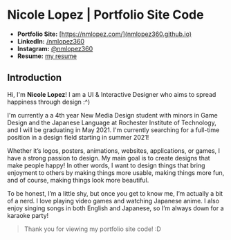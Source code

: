 # Nicole Lopez | Portfolio Site Code
- **Portfolio Site:** [https://nmlopez.com/](nmlopez360.github.io)
- **LinkedIn:** [/nmlopez360](https://www.linkedin.com/in/nmlopez360/)
- **Instagram:** [@nmlopez360](https://www.instagram.com/nmlopez360/)
- **Resume:** [my resume](https://nmlopez.com/documents/NicoleLopez_Resume.pdf)

## Introduction
Hi, I'm **Nicole Lopez**!
I am a UI & Interactive Designer who aims to spread happiness through design :^)

I'm currently a a 4th year New Media Design student with minors in Game Design and the Japanese Language at Rochester Institute of Technology, and I will be graduating in May 2021. I'm currently searching for a full-time position in a design field starting in summer 2021!

Whether it’s logos, posters, animations, websites, applications, or games, I have a strong passion to design. My main goal is to create designs that make people happy! In other words, I want to design things that bring enjoyment to others by making things more usable, making things more fun, and of course, making things look more beautiful.

To be honest, I’m a little shy, but once you get to know me, I’m actually a bit of a nerd. I love playing video games and watching Japanese anime. I also enjoy singing songs in both English and Japanese, so I’m always down for a karaoke party!

>Thank you for viewing my portfolio site code! :D
